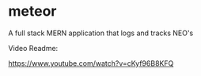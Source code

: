 # meteor
A full stack MERN application that logs and tracks NEO's

Video Readme:

https://www.youtube.com/watch?v=cKyf96B8KFQ
